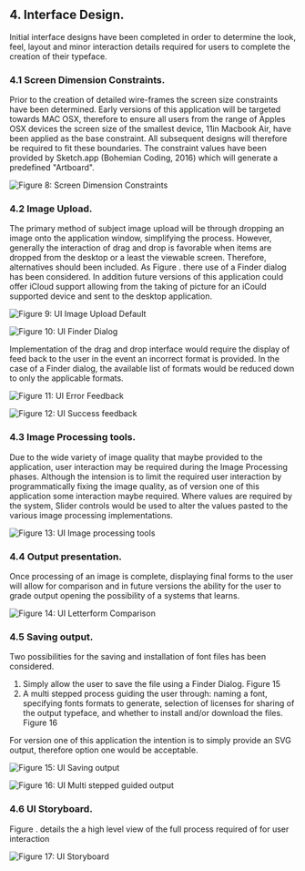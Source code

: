 

## 4. Interface Design.

Initial interface designs have been completed in order to determine the look, feel, layout and minor interaction details required for users to complete the creation of their typeface.

### 4.1 Screen Dimension Constraints.

Prior to the creation of detailed wire-frames the screen size constraints have been determined. Early versions of this application will be targeted towards MAC OSX, therefore to ensure all users from the range of Apples OSX devices the screen size of the smallest device, 11in Macbook Air, have been applied as the base constraint. All subsequent designs will therefore be required to fit these boundaries. The constraint values have been provided by Sketch.app (Bohemian Coding, 2016) which will generate a predefined "Artboard".

![Figure 8: Screen Dimension Constraints ](../-img/4.ui.001.png)

### 4.2 Image Upload.

The primary method of subject image upload will be through dropping an image onto the application window, simplifying the process. However, generally the interaction of drag and drop is favorable when items are dropped from the desktop or a least the viewable screen. Therefore, alternatives should been included. As Figure . there use of a Finder dialog has been considered. In addition future versions of this application could offer iCloud support allowing from the taking of picture for an iCould supported device and sent to the desktop application.

![Figure 9: UI Image Upload Default ](../-img/4.ui.002.png)

![Figure 10: UI Finder Dialog ](../-img/4.ui.003.png)

Implementation of the drag and drop interface would require the display of feed back to the user in the event an incorrect format is provided. In the case of a Finder dialog, the available list of formats would be reduced down to only the applicable formats.

![Figure 11: UI Error Feedback ](../-img/4.ui.004.png)

![Figure 12: UI Success feedback ](../-img/4.ui.005.png)


### 4.3 Image Processing tools.

Due to the wide variety of image quality that maybe provided to the application, user interaction may be required during the Image Processing phases. Although the intension is to limit the required user interaction by programmatically fixing the image quality, as of version one of this application some interaction maybe required. Where values are required by the system, Slider controls would be used to alter the values pasted to the various image processing implementations.

![Figure 13: UI Image processing tools ](../-img/4.ui.006.png)


### 4.4 Output presentation.

Once processing of an image is complete, displaying final forms to the user will allow for comparison and in future versions the ability for the user to grade output opening the possibility of a systems that learns.

![Figure 14: UI Letterform Comparison ](../-img/4.ui.007.png)

### 4.5 Saving output.

Two possibilities for the saving and installation of font files has been considered.

1) Simply allow the user to save the file using a Finder Dialog. Figure 15
2) A multi stepped process guiding the user through: naming a font, specifying fonts formats to generate, selection of licenses for sharing of the output typeface, and whether to install and/or download the files. Figure 16

For version one of this application the intention is to simply provide an SVG output, therefore option one would be acceptable.

![Figure 15: UI Saving output ](../-img/4.ui.008.png)

![Figure 16: UI Multi stepped guided output ](../-img/4.ui.010.png)

### 4.6 UI Storyboard.

Figure . details the a high level view of the full process required of for user interaction

![Figure 17: UI Storyboard ](../-img/4.ui.011.png)




